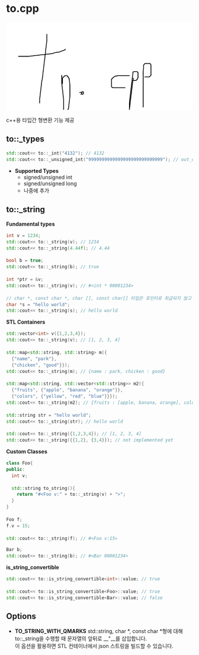 to.cpp
====

![logo](to.png)<br>

c++용 타입간 형변환 기능 제공

to::_types
----
  ```c++
  std::cout<< to::_int("4132"); // 4132
  std::cout<< to::_unsigned_int("9999999999999999999999999999"); // out_of_range exception
  ```
  
  * __Supported Types__
    * signed/unsigned int
    * signed/unsigned long
    * 나중에 추가
  
to::_string
----

  __Fundamental types__
  ```c++
  int v = 1234;
  std::cout<< to::_string(v); // 1234
  std::cout<< to::_string(4.44f); // 4.44
  
  bool b = true;
  std::cout<< to::_string(b); // true
  
  int *ptr = &v;
  std::cout<< to::_string(v); // #<int * 00001234>
  
  // char *, const char *, char [], const char[] 타입은 포인터로 취급되지 않고 문자열로 취급됩니다.
  char *s = "hello world";
  std::cout<< to::_string(s); // hello world
  ```
  __STL Containers__
  ```c++
  std::vector<int> v({1,2,3,4});
  std::cout<< to::_string(v); // [1, 2, 3, 4]
  
  std::map<std::string, std::string> m({
    {"name", "park"},
    {"chicken", "good"}});
  std::cout<< to::_string(m); // {name : park, chicken : good}
  
  std::map<std::string, std::vector<std::string>> m2({
    {"fruits", {"apple", "banana", "orange"}},
  	{"colors", {"yellow", "red", "blue"}}});
  std::cout<< to::_string(m2); // {fruits : [apple, banana, orange], colors : [yellow, red, blue]}
  
  std::string str = "hello world";
  std::cout<< to::_string(str); // hello world
  
  std::cout<< to::_string({1,2,3,4}); // [1, 2, 3, 4]
  std::cout<< to::_string({{1,2}, {3,4}}); // not implemented yet
  ```
  __Custom Classes__
  ```c++
  class Foo{
  public:
    int v;
    
    std::string to_string(){
      return "#<Foo v:" + to::_string(v) + ">";
    }
  }
  
  Foo f;
  f.v = 15;
  
  std::cout<< to::_string(f); // #<Foo v:15>
  ```
  ```c++
  Bar b;
  std::cout<< to::_string(b); // #<Bar 00001234>
  ```
  __is_string_convertible__
  ```c++
  std::cout<< to::is_string_convertible<int>::value; // true
  
  std::cout<< to::is_string_convertible<Foo>::value; // true
  std::cout<< to::is_string_convertible<Bar>::value; // false
  ```

Options
----
* __TO_STRING_WITH_QMARKS__
  std::string, char *, const char *형에 대해 to::_string을 수행할 때 문자열의 앞뒤로 __\"__를 삽입합니다.<br>
  이 옵션을 활용하면 STL 컨테이너에서 json 스트링을 빌드할 수 있습니다.

